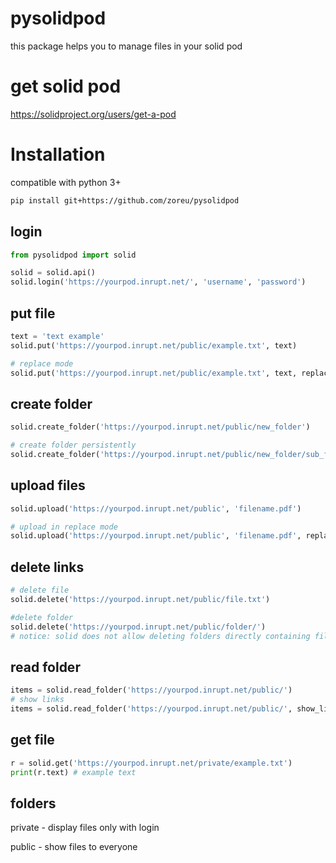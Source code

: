 # pysolidpod
this package helps you to manage files in your solid pod

# get solid pod
https://solidproject.org/users/get-a-pod


# Installation

compatible with python 3+

```bash
pip install git+https://github.com/zoreu/pysolidpod
```


## login
```python
from pysolidpod import solid

solid = solid.api()
solid.login('https://yourpod.inrupt.net/', 'username', 'password')
```

## put file
```python
text = 'text example'
solid.put('https://yourpod.inrupt.net/public/example.txt', text)

# replace mode
solid.put('https://yourpod.inrupt.net/public/example.txt', text, replace=True)
```

## create folder
```python
solid.create_folder('https://yourpod.inrupt.net/public/new_folder')

# create folder persistently
solid.create_folder('https://yourpod.inrupt.net/public/new_folder/sub_folder/sub_sub_folder')
```

## upload files
```python
solid.upload('https://yourpod.inrupt.net/public', 'filename.pdf')

# upload in replace mode
solid.upload('https://yourpod.inrupt.net/public', 'filename.pdf', replace=True)
```

## delete links
```python
# delete file
solid.delete('https://yourpod.inrupt.net/public/file.txt')

#delete folder
solid.delete('https://yourpod.inrupt.net/public/folder/')
# notice: solid does not allow deleting folders directly containing files
```

## read folder
```python
items = solid.read_folder('https://yourpod.inrupt.net/public/')
# show links
items = solid.read_folder('https://yourpod.inrupt.net/public/', show_links=True)
```

## get file
```python
r = solid.get('https://yourpod.inrupt.net/private/example.txt')
print(r.text) # example text
```

## folders

private - display files only with login

public - show files to everyone
